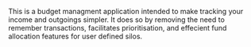 This is a budget managment application intended to make tracking your income and outgoings simpler. It does so by removing the need to remember transactions, facilitates prioritisation, and effecient fund allocation features for user defined silos.
